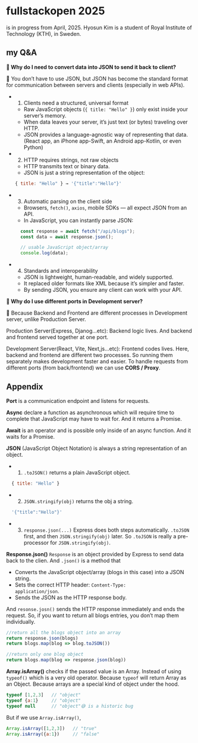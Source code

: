 # fullstackopen 2025

is in progress from April, 2025. Hyosun Kim is a student of Royal Institute of Technology (KTH), in Sweden.

## my Q&A

**🐥 Why do I need to convert data into JSON to send it back to client?**

🐓 You don’t have to use JSON, but JSON has become the standard format for communication between servers and clients (especially in web APIs).
+ 1. Clients need a structured, universal format
  - Raw JavaScript objects (<code>{ title: "Hello" }</code>) only exist inside your server’s memory.
  - When data leaves your server, it’s just text (or bytes) traveling over HTTP.
  - JSON provides a language-agnostic way of representing that data. (React app, an iPhone app-Swift, an Android app-Kotlin, or even Python)
+ 2. HTTP requires strings, not raw objects
  - HTTP transmits text or binary data.
  - JSON is just a string representation of the object:
  ``` js
  { title: "Hello" } → '{"title":"Hello"}'
  ```
+ 3. Automatic parsing on the client side
  - Browsers, <code>fetch()</code>, <code>axios</code>, mobile SDKs — all expect JSON from an API.
  - In JavaScript, you can instantly parse JSON:
  ``` js
    const response = await fetch("/api/blogs");
    const data = await response.json();

    // usable JavaScript object/array
    console.log(data);
  ```
+ 4. Standards and interoperability
  - JSON is lightweight, human-readable, and widely supported.
  - It replaced older formats like XML because it’s simpler and faster.
  - By sending JSON, you ensure any client can work with your API.

**🐥 Why do I use different ports in Development server?**

🐓 Because Backend and Frontend are different processes in Development server, unlike Production Server.

Production Server(Express, Djanog...etc): Backend logic lives. And backend and frontend served together at one port.

Development Server(React, Vite, Next,js...etc): Frontend codes lives. Here, backend and frontend are different two processes. So running them separately makes development faster and easier.
To handle requests from different ports (from back/frontend) we can use **CORS / Proxy**.

## Appendix
**Port** is a communication endpoint and listens for requests.

**Async**  declare a function as asynchronous which will require time to complete that JavaScript may have to wait for. And it returns a Promise.

**Await** is an operator and is possible only inside of an async function. And it waits for a Promise.

**JSON** (JavaScript Object Notation) is always a string representation of an object.
+ 1. <code>.toJSON()</code> returns a plain JavaScript object.
``` js
  { title: "Hello" }
  ```
+ 2. <code>JSON.stringify(obj)</code> returns the obj a string.
``` js
  '{"title":"Hello"}'
```
+ 3. <code>response.json(...)</code> Express does both steps automatically. <code>.toJSON</code> first, and then <code>JSON.stringify(obj)</code> later. So <code>.toJSON</code> is really a pre-processor for <code>JSON.stringify(obj)</code>.

**Response.json()**
<code>Response</code> is an object provided by Express to send data back to the clien. And <code>.json()</code> is a method that
+ Converts the JavaScript object/array (blogs in this case) into a JSON string.
+ Sets the correct HTTP header: <code>Content-Type: application/json</code>.
+ Sends the JSON as the HTTP response body.

And <code>resonse.josn()</code> sends the HTTP response immediately and ends the request.
So, if you want to return all blogs entries, you don’t map them individually.
```js
//return all the blogs object into an array
return response.json(blogs)
return blogs.map(blog => blog.toJSON())

//return only one blog object
return blogs.map(blog => response.json(blog))
```

**Array.isArray()** checks if the passed value is an Array. Instead of using <code>typeof()</code> which is a very old operator. Because <code>typeof</code> will return Array as an Object. Because arrays are a special kind of object under the hood.
```js
typeof [1,2,3]   // "object"
typeof {a:1}     // "object"
typeof null      // "object"😅 is a historic bug
```

But if we use <code>Array.isArray()</code>,
```js
Array.isArray([1,2,3])   // "true"
Array.isArray({a:1})     // "false"
```

